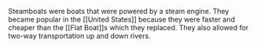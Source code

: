 Steamboats were boats that were powered by a steam engine. They became popular in the [[United States]] because they were faster and cheaper than the [[Flat Boat]]s which they replaced. They also allowed for two-way transportation up and down rivers.